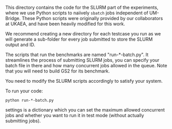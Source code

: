 This directory contains the code for the SLURM part of the experiments, where we use Python scripts to naiively `sbatch` jobs independent of UM-Bridge. These Python scripts were originally provided by our collaborators at UKAEA, and have been heavily modified for this work.

We recommend creating a new directory for each testcase you run as we will generate a sub-folder for every job submitted to store the SLURM output and ID. 

The scripts that run the benchmarks are named "run-*-batch.py". It streamlines the process of submitting SLURM jobs, you can specify your batch file in there and how many concurrent jobs allowed in the queue. Note that you will need to build GS2 for its benchmark.

You need to modify the SLURM scripts accordingly to satisfy your system.

To run your code:

``` 
python run-*-batch.py
```


settings is a dictionary which you can set the maximum allowed concurrent jobs and whether you want to run it in test mode (without actually submitting jobs).
